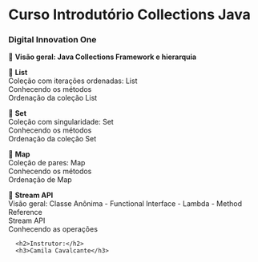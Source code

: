 <h1>
Curso Introdutório Collections Java
</h1>
<h3>Digital Innovation One</h3>

🔸 <strong> Visão geral:  Java Collections Framework e hierarquia </strong>

🔸 <strong> List </strong><br>
	  Coleção com iterações ordenadas: List<br>
	  Conhecendo os métodos<br>
	  Ordenação da coleção List<br>
	 
🔸 <strong> Set </strong><br>
	  Coleção com singularidade: Set<br>
	  Conhecendo os métodos<br>
	  Ordenação da coleção Set<br>
	 
🔸 <strong> Map </strong><br>
	  Coleção de pares: Map<br>
	  Conhecendo os métodos<br>
	  Ordenação de Map<br>
	
🔸 <strong> Stream API </strong><br>
	  Visão geral: Classe Anônima - Functional Interface - Lambda  - Method Reference<br>
	  Stream API<br>
	  Conhecendo as operações<br>
	  
	  <h2>Instrutor:</h2>
	  <h3>Camila Cavalcante</h3>
